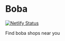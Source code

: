 # Boba
[![Netlify Status](https://api.netlify.com/api/v1/badges/4cf3e7d6-637c-42b0-a54a-af66e48b04ec/deploy-status)](https://app.netlify.com/sites/boba/deploys)

Find boba shops near you

